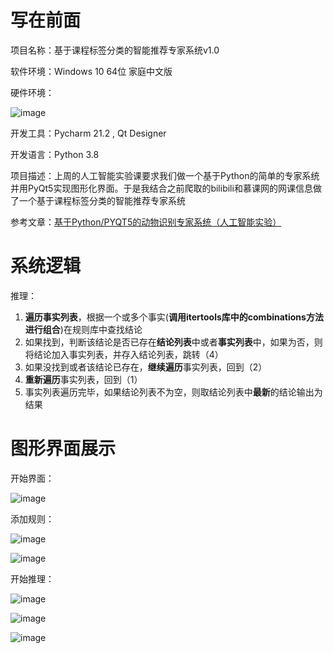 # 写在前面
项目名称：基于课程标签分类的智能推荐专家系统v1.0

软件环境：Windows 10 64位 家庭中文版

硬件环境：

![image](https://user-images.githubusercontent.com/93324578/141996420-a5be3b8f-0e5b-4180-aed7-d02ac1f12481.png)

开发工具：Pycharm 21.2 , Qt Designer

开发语言：Python 3.8

项目描述：上周的人工智能实验课要求我们做一个基于Python的简单的专家系统并用PyQt5实现图形化界面。于是我结合之前爬取的bilibili和慕课网的网课信息做了一个基于课程标签分类的智能推荐专家系统

参考文章：[基于Python/PYQT5的动物识别专家系统（人工智能实验）](https://blog.csdn.net/xiaotang_sama/article/details/84955884)

# 系统逻辑

推理：
 1. **遍历事实列表**，根据一个或多个事实(**调用itertools库中的combinations方法进行组合**)在规则库中查找结论
 2. 如果找到，判断该结论是否已存在**结论列表**中或者**事实列表**中，如果为否，则将结论加入事实列表，并存入结论列表，跳转（4）
 3. 如果没找到或者该结论已存在，**继续遍历**事实列表，回到（2）
 4. **重新遍历**事实列表，回到（1）
 5. 事实列表遍历完毕，如果结论列表不为空，则取结论列表中**最新**的结论输出为结果


# 图形界面展示

开始界面：

![image](https://user-images.githubusercontent.com/93324578/141995199-5c1dcfe5-938d-4edd-b181-cc0cf0a9a809.png)

添加规则：

![image](https://user-images.githubusercontent.com/93324578/141995430-cf612036-51ac-40bc-978f-085b0ec32fab.png)

![image](https://user-images.githubusercontent.com/93324578/141995463-0095fbbc-4b99-4538-831c-c8e39fd69e80.png)

开始推理：

![image](https://user-images.githubusercontent.com/93324578/141995538-cb746a5a-b9fc-4f7a-bdf1-6608af226d3d.png)

![image](https://user-images.githubusercontent.com/93324578/141995582-b0fbb648-3c03-486f-9b3f-38f61f9e79de.png)

![image](https://user-images.githubusercontent.com/93324578/141995817-5990157d-1083-4892-b269-f76a266c24ee.png)

